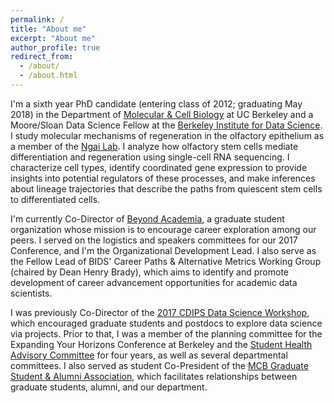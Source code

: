 ```yaml
---
permalink: /
title: "About me"
excerpt: "About me"
author_profile: true
redirect_from: 
  - /about/
  - /about.html
---
```


I'm a sixth year PhD candidate (entering class of 2012; graduating May 2018) in the Department of [Molecular & Cell Biology](mcb.berkeley.edu) at UC Berkeley and a Moore/Sloan Data Science Fellow at the [Berkeley Institute for Data Science](bids.berkeley.edu). I study molecular mechanisms of regeneration in the olfactory epithelium as a member of the [Ngai Lab](https://sites.google.com/site/ngaineuro/). I analyze how olfactory stem cells mediate differentiation and regeneration using single-cell RNA sequencing. I characterize cell types, identify coordinated gene expression to provide insights into potential regulators of these processes, and make inferences about lineage trajectories that describe the paths from quiescent stem cells to differentiated cells.

I'm currently Co-Director of [Beyond Academia](beyondacademia.org), a graduate student organization whose mission is to encourage career exploration among our peers. I served on the logistics and speakers committees for our 2017 Conference, and I'm the Organizational Development Lead. I also serve as the Fellow Lead of BIDS' Career Paths & Alternative Metrics Working Group (chaired by Dean Henry Brady), which aims to identify and promote development of career advancement opportunities for academic data scientists.

I was previously Co-Director of the [2017 CDIPS Data Science Workshop](cdips.physics.berkeley.edu/2017-cdips-data-science-workshop), which encouraged graduate students and postdocs to explore data science via projects. Prior to that, I was a member of the planning committee for the Expanding Your Horizons Conference at Berkeley and the [Student Health Advisory Committee](https://uhs.berkeley.edu/shac) for four years, as well as several departmental committees.  I also served as student Co-President of the [MCB Graduate Student & Alumni Association](mcb.berkeley.edu/group/mcb_alumni), which facilitates relationships between graduate students, alumni, and our department. 